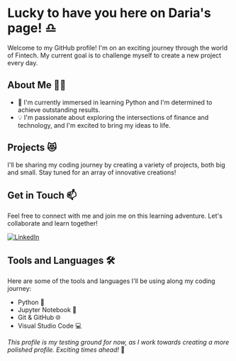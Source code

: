 # Lucky to have you here on Daria's page! ♎

Welcome to my GitHub profile! I'm on an exciting journey through the world of Fintech. My current goal is to challenge myself to create a new project every day.

## About Me 👩‍💻

- 🌱 I'm currently immersed in learning Python and I'm determined to achieve outstanding results.
- 💡 I'm passionate about exploring the intersections of finance and technology, and I'm excited to bring my ideas to life.

## Projects 😻

I'll be sharing my coding journey by creating a variety of projects, both big and small. Stay tuned for an array of innovative creations!

## Get in Touch 📫

Feel free to connect with me and join me on this learning adventure. Let's collaborate and learn together!

[![LinkedIn](https://img.shields.io/badge/LinkedIn-Connect-blue)](https://www.linkedin.com/in/darja-zahvatova-522617153/)

## Tools and Languages 🛠️

Here are some of the tools and languages I'll be using along my coding journey:

- Python 🐍
- Jupyter Notebook 📓
- Git & GitHub 🌐
- Visual Studio Code 💻

*This profile is my testing ground for now, as I work towards creating a more polished profile. Exciting times ahead!* 🌟
